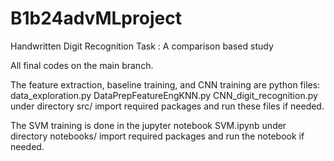 # B1b24advMLproject
Handwritten Digit Recognition Task : A comparison based study

All final codes on the main branch. 

The feature extraction, baseline training, and CNN training are python files: 
data_exploration.py
DataPrepFeatureEngKNN.py
CNN_digit_recognition.py
under directory src/
import required packages and run these files if needed. 

The SVM training is done in the jupyter notebook SVM.ipynb under directory notebooks/
import required packages and run the notebook if needed. 
